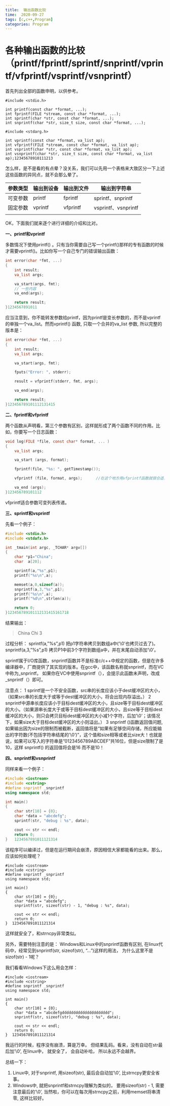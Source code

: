 ```yaml
---
title:  输出函数比较
time:  2020-09-27
tags: [c,c++,Program]
categories: Program
---
```


# 各种输出函数的比较（printf/fprintf/sprintf/snprintf/vprintf/vfprintf/vsprintf/vsnprintf）

首先列出全部的函数申明，以供参考。

```
#include <stdio.h>

int printf(const char *format, ...);
int fprintf(FILE *stream, const char *format, ...);
int sprintf(char *str, const char *format, ...);
int snprintf(char *str, size_t size, const char *format, ...);

#include <stdarg.h>

int vprintf(const char *format, va_list ap);
int vfprintf(FILE *stream, const char *format, va_list ap);
int vsprintf(char *str, const char *format, va_list ap);
int vsnprintf(char *str, size_t size, const char *format, va_list ap);12345678910111213
```

怎么样，是不是看的有点晕？没关系，我们可以先用一个表格来大致区分一下上述这些函数的异同点，就不会那么晕了。

| 参数类型 | 输出到设备   | 输出到文件    | 输出到字符串             |
| ---- | ------- | -------- | ------------------ |
| 可变参数 | printf  | fprintf  | sprintf、snprintf   |
| 固定参数 | vprintf | vfprintf | vsprintf、vsnprintf |
|      |         |          |                    |

<!-- more -->

OK，下面我们就来逐个进行详细的介绍和比对。

**一、printf和vprintf**

多数情况下使用printf() 。只有当你需要自己写一个printf()那样的专有函数的时候才需要vprintf()。比如你写一个自己专门的错误输出函数：

```c
int error(char *fmt, ...)
{
    int result;
    va_list args;

    va_start(args, fmt);
    // 一些内容
    va_end(args);

    return result;
}1234567891011
```

应当注意到，你不能转发参数给printf，因为printf是变长参数的，而不是vprintf的单独一个va_list。然而vprintf() 函数, 只取一个合并的va_list 参数, 所以完整的版本是：

```c
int error(char *fmt, ...)
{
    int result;
    va_list args;

    va_start(args, fmt);

    fputs("Error: ", stderr);

    result = vfprintf(stderr, fmt, args);

    va_end(args);

    return result;
}123456789101112131415
```

**二、fprintf和vfprintf**

两个函数从声明看，第三个参数有区别，这样就形成了两个函数不同的作用。比如，你要写一个日志函数：

```c
void log(FILE *file, const char* format, ... )
{
    va_list args;

    va_start (args, format);

    fprintf(file, "%s: ", getTimestamp());

    vfprintf (file, format, args);      //在这个地方用vfprintf函数就很合适，因为第三个参数可以直接得到

    va_end (args);
}123456789101112
```

vfprintf适合参数可变列表传递。

**三、sprintf和vsprintf**

先看一个例子：

```c
#include <stdio.h>
#include <stdafx.h>

int _tmain(int argc, _TCHAR* argv[])
{
    char *p1="China";
    char  a[20];

    sprintf(a,"%s",p1);
    printf("%s\n",a);

    memset(a,0,sizeof(a));
    snprintf(a,3,"%s",p1);
    printf("%s\n",a);
    printf("%d\n",strlen(a));

    return 0;
}123456789101112131415161718
```

结果输出：

> China
> Chi
> 3

过程分析：
sprintf(a,”%s”,p1) 把p1字符串拷贝到数组a中(‘\0’也拷贝过去了)。
snprintf(a,3,”%s”,p1) 拷贝P1中前3个字符到数组a中，并在末尾自动添加’\0’。

sprintf属于I/O库函数，snprintf函数并不是标准c/c++中规定的函数，但是在许多编译器中，厂商提供了其实现的版本。在gcc中，该函数名称就snprintf，而在VC中称为_snprintf。 如果你在VC中使用snprintf（），会提示此函数未声明，改成_snprintf（）即可。

注意点：
1 sprintf是一个不安全函数，src串的长度应该小于dest缓冲区的大小，（如果src串的长度大于或等于dest缓冲区的大小，将会出现内存溢出。）
2 snprintf中源串长度应该小于目标dest缓冲区的大小，且size等于目标dest缓冲区的大小。（如果源串长度大于或等于目标dest缓冲区的大小，且size等于目标dest缓冲区的大小，则只会拷贝目标dest缓冲区的大小减1个字符，后加’\0’；该情况下，如果size大于目标dest缓冲区的大小则溢出。）
3 snprintf ()函数返回值问题, 如果输出因为size的限制而被截断，返回值将是“如果有足够空间存储，所应能输出的字符数(不包括字符串结尾的’\0’)”，这个值和size相等或者比size大！也就是说，如果可以写入的字符串是”0123456789ABCDEF”共16位，但是size限制了是10，这样 snprintf() 的返回值将会是16 而不是10！

**四、snprintf和vsnprintf**

同样来看一个例子：

```c++
#include <iostream>  
#include <cstring>  
#define snprintf _snprintf  
using namespace std;  

int main()  
{  
    char str[10] = {0};  
    char *data = "abcdefg";  
    sprintf(str, "debug : %s", data);  

    cout << str << endl;  
    return 0;  
}   1234567891011121314
```

该程序可以编译过，但是在运行期间会崩溃，原因相信大家都能看的出来。那么，应该如何处理呢？

```
#include <iostream>  
#include <cstring>  
#define snprintf _snprintf  
using namespace std;  

int main()  
{  
    char str[10] = {0};  
    char *data = "abcdefg";  
    snprintf(str, sizeof(str) - 1, "debug : %s", data);  

    cout << str << endl;  
    return 0;  
}  1234567891011121314
```

这样就安全了，和strncpy非常类似。

另外，需要特别注意的是： Windows和Linux中的snprintf函数有区别, 在linux代码中，经常见到snprintf(str, sizeof(str), “…”)这样的用法， 为什么这里不是sizof(str) - 1呢？

我们看看Windows下这么用会怎样：

```
#include <iostream>  
#include <cstring>  
#define snprintf _snprintf  
using namespace std;  

int main()  
{  
    char str[10] = {0};  
    char *data = "abcdefgddddddddddddddddddddd";  
    snprintf(str, sizeof(str), "debug : %s", data);  

    cout << str << endl;  
    return 0;  
}  1234567891011121314
```

我运行的时候，程序没有崩溃，算是万幸。 但结果乱码。看来，没有自动在str最后加’\0’, 在linux中， 就安全了， 会自动补哈， 所以永远不会越界。

总结一下：

1. Linux中, 对于snprintf, 用sizeof(str), 最后会自动加’\0’, 比strncpy更安全省事。
2. Windows中, 就把snprintf和strncpy理解为类似的， 要用sizeof(str) - 1, 需要注意最后的’\0’, 当然啦，你可以在每次用strncpy之前，利用memset将串清零, 这样比较好。